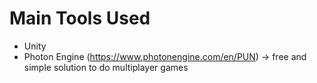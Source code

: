 # Main Tools Used
* Unity
* Photon Engine (https://www.photonengine.com/en/PUN) -> free and simple solution to do multiplayer games
